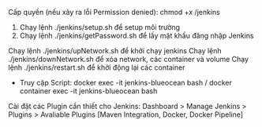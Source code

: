 Cấp quyền (nếu xảy ra lỗi Permission denied): chmod +x /jenkins

1. Chạy lệnh ./jenkins/setup.sh để setup môi trường
2. Chạy lệnh ./jenkins/getPassword.sh để lấy mật khẩu đăng nhập Jenkins

Chạy lệnh ./jenkins/upNetwork.sh để khởi chạy jenkins
Chạy lệnh ./jenkins/downNetwork.sh để xóa network, các container và volume
Chạy lệnh ./jenkins/restart.sh để khởi động lại các container

* Truy cập Script: docker exec -it jenkins-blueocean bash / docker container exec -it jenkins-blueocean bash

Cài đặt các Plugin cần thiết cho Jenkins: Dashboard > Manage Jenkins > Plugins > Avaliable Plugins
[Maven Integration, Docker, Docker Pipeline]